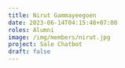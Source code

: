 ```yaml
---
title: Nirut Gammayeegoen
date: 2023-06-14T04:15:48+07:00
roles: Alumni
image: /img/members/nirut.jpg
project: Sale Chatbot
draft: false
---
```


